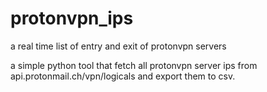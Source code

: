 # protonvpn_ips
a real time list of entry and exit of protonvpn servers

a simple python tool that fetch all protonvpn server ips from api.protonmail.ch/vpn/logicals and export them to csv.
